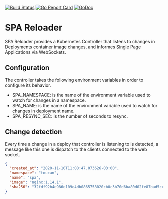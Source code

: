 [![Build Status](https://travis-ci.org/ToucanSoftware/spa-reloader.svg?branch=main)](https://travis-ci.org/ToucanSoftware/spa-reloader) [![Go Report Card](https://goreportcard.com/badge/github.com/ToucanSoftware/spa-reloader)](https://goreportcard.com/report/github.com/ToucanSoftware/spa-reloader) [![GoDoc](https://godoc.org/github.com/ToucanSoftware/spa-reloader?status.svg)](https://godoc.org/github.com/ToucanSoftware/spa-reloader)

# SPA Reloader

SPA Reloader provides a Kubernetes Controller that listens to changes in Deployments container image changes,
and informes Single Page Applications via WebSockets.

## Configuration

The controller takes the following environment variables in order to configure its behavior.

- SPA_NAMESPACE: is the name of the environment variable used to watch for changes in a namespace.
- SPA_NAME: is the name of the environment variable used to watch for changes in deployment name.
- SPA_RESYNC_SEC: is the number of seconds to resync.

## Change detection

Every time a change in a deploy that controller is listening to is detected, a message like this one is dispatch
to the clients connected to the web socket.

```json
{
  "created_at": "2020-11-10T11:08:47.073626-03:00",
  "namespace": "toucan",
  "name": "spa",
  "image": "nginx:1.14.1",
  "sha256": "32fdf92b4e986e109e4db0865758020cb0c3b70d6ba80d02fe87bad5cc3dc228"
}
```
